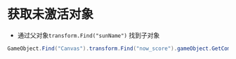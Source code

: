 # 获取未激活对象

-   通过父对象`transform.Find("sunName")` 找到子对象

```c#
GameObject.Find("Canvas").transform.Find("now_score").gameObject.GetComponent<Text>().text="str";
```
